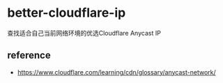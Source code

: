 # better-cloudflare-ip

查找适合自己当前网络环境的优选Cloudflare Anycast IP

## reference
- https://www.cloudflare.com/learning/cdn/glossary/anycast-network/
